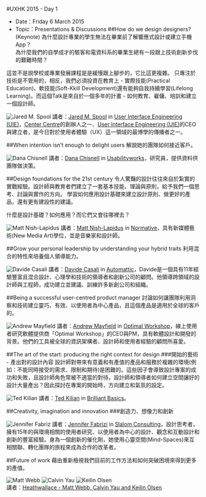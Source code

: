 #UXHK 2015 - Day 1
- Date：Friday 6 March 2015
- Topic：Presentations & Discussions
##How do we design designers? (Keynote)
為什麼設計專業的學生無法在畢業前了解響應式設計或建立手機App？  
為什麼我們的自學成才的駭客和電資科系的畢業生總有一段跟上技術創新步伐的艱難時間？

這並不是說學校或專業發展課程是是緩慢跟上腳步的，它比這更複雜。 只專注於技術是不管用的，相反，我們必須投資在教育上 - 實際技能(Practical Education)、軟技能(Soft-Kkill Development)還有能夠自我持續學習(Lifelong Learning)。而這個Talk是來自於一個多年的計畫 - 如何教育、雇傭、培訓和建立一個設計師。

![Jared M. Spool](https://lh4.googleusercontent.com/-nhawr56AuwE/VPPcuNnDHvI/AAAAAAAAFko/HXcyCfOkOU4/s50-no/JaredMSpool.png) 講者：[Jared M. Spool](http://www.twitter.com/@jmspool) in [User Interface Engineering (UIE)](http://www.uie.com/about)，[Center Centre](http://centercentre.com)的創辦人之一、[User Interface Engineering (UIE)](http://www.uie.com/about)的CEO與建立者，是今日對於使用者體驗（UX）這一領域的最博學的傳播者之一。

##When intention isn’t enough to delight users
解說她的團隊如何接近客戶。  

![Dana Chisnell](https://lh4.googleusercontent.com/-HsGMXHNFplg/VPPgb7tM22I/AAAAAAAAFlw/acVBN-sTgNo/s50-no/DanaChisnell.png) 講者：[Dana Chisnell](https://twitter.com/@danachis) in [Usabilityworks](http://usabilityworks.com)，研究員，提供資料供團隊做決策。  

##Design foundations for the 21st century
令人驚豔的設計往往來自於紮實的實戰經驗。設計師與教育者們建立了一套基本技能、理論與原則，給予我們一個思考、討論與實作的方向。
學習如何應用設計基礎來建立設計原則、做更好的產品，還有更有建設性的建議。

什麼是設計基礎？如何應用？而它們又會往哪裡去？  

![Matt Nish-Lapidus](https://lh4.googleusercontent.com/-g0D3ty9xJF8/VPPgdVvWeiI/AAAAAAAAFlk/4eJ2TJxpLr8/s50-no/MattNishLapidus.png) 講者：[Matt Nish-Lapidus](https://twitter.com/@emenel) in [Normative](http://www.normative.com)，具有新媒體藝術(New Media Art)學位，並是音樂家和設計師。

##Grow your personal leadership by understanding your hybrid traits
利用混合的特性來培養個人領導能力。  

![Davide Casali](https://lh6.googleusercontent.com/-UzL2R9KwQHM/VPPgcR1QWxI/AAAAAAAAFls/71HwOu15hWI/s50-no/DavideCasali.png) 講者：[Davide Casali](https://twitter.com/@Folletto) in [Automattic](http://automattic.com)，Davide是一個具有11年經驗豐富且混合設計、心理學和技術的領導者和創新公司的顧問。他領導跨領域的設計師與工程師，成功建立並建議、訓練許多新創公司和組織。

##Being a successful user-centred product manager
討論如何讓團隊利用洞察和技術建立靈巧、有效、以使用者為中心產品，且這個產品是適用於全球的客戶的。  

![Andrew Mayfield](https://lh4.googleusercontent.com/-oyQiRteO14s/VPPgbjolcMI/AAAAAAAAFlA/YckRTcCLnu4/s50-no/AndrewMayfield.png) 講者：[Andrew Mayfield](http://www.twitter.com/@andrewfantastic) in [Optimal Workshop](http://www.optimalworkshop.com)，線上使用者研究軟體提供商「Optimal Workshop」的CEO與PM，具有軟體設計和開發的背景。他們的工具被全球的資訊架構者、設計師和使用者經驗的顧問所喜愛。

##The art of the start: producing the right context for design
###開始的藝術 - 產出對的設計內容
設計師對帶來有意義和有產值的產品和服務於複雜的環境(例如：不能同時接受的需求、限制和期待)是困難的。這些因子會導致設計專案的成功和失敗，且設計師角色常被不適當的對待。設計師和領導者如何建立空間讓好的設計大量產出？因此探討在專案的開始時，方向建立和氣氛的設定。  

![Ted Kilian](https://lh3.googleusercontent.com/-DqeNJ80_fKM/VPPgeBJscgI/AAAAAAAAFlo/bAtQ443eBNc/s50-no/TedKilian.png) 講者：[Ted Kilian](http://www.uxhongkong.com/#speaker-106) in [Brilliant Basics](http://www.brilliantbasics.com)。

##Creativity, imagination and innovation
###創造力、想像力和創新

![Jennifer Fabriz](https://lh5.googleusercontent.com/-AIilQhnZ4b0/VPPgclusiMI/AAAAAAAAFlM/NjVlDZcjBFA/s50-no/JenniferFabrizi.png) 講者：[Jennifer Fabrizi](https://twitter.com/@jenniferfabrizi) in [Slalom Consulting](https://www.slalom.com)，設計思考者，擁有15年的與環境相關的使用者研究、以使用者為中心的設計、觀念和互動設計和創新的豐富經驗。身為一個創新的催化劑，她使用心靈空間(Mind-Spaces)來互相關聯、轉化團隊的旅程來成為合作的改革者。

##Future of work
藉由重新檢視我們目前的工作方法和如何突破困境來得到更多的產值。  

![Matt Webb](https://lh3.googleusercontent.com/-q4oNs-p2bp4/VPPgdhAUhqI/AAAAAAAAFlg/8hyylhwM9Vc/s50-no/MattWebb.png) 
![Calvin Yau](https://lh3.googleusercontent.com/-g7U-X9U-Jmc/VPPgbpUSfMI/AAAAAAAAFl4/E8APBV5Cz7k/s50-no/CalvinYau.png) 
![Keilin Olsen](https://lh5.googleusercontent.com/-07DkkUKnMNQ/VPPgcx3LJ2I/AAAAAAAAFlY/PoPFBlN9ftg/s50-no/KeilinOlsen.png)  
講者：[Heathwallace - Matt Webb, Calvin Yau and Keilin Olsen](http://www.heathwallace.com)


